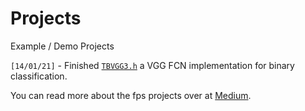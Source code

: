 # Projects
Example / Demo Projects

`[14/01/21]` - Finished [`TBVGG3.h`](https://github.com/TFCNN/Projects/blob/main/TBVGG3.h) a VGG FCN implementation for binary classification.

You can read more about the fps projects over at [Medium](https://james-william-fletcher.medium.com/creating-a-machine-learning-auto-shoot-bot-for-cs-go-part-1-a2199e42629c).
